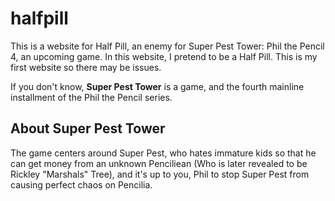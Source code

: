 # halfpill
<p>This is a website for Half Pill, an enemy for Super Pest Tower: Phil the Pencil 4, an upcoming game. In this website, I pretend to be a Half Pill. This is my first website so there may be issues.</p>
<p>If you don't know, <strong>Super Pest Tower</strong> is a game, and the fourth mainline installment of the Phil the Pencil series.</p>

<h2>About Super Pest Tower</h2>
<p>The game centers around Super Pest, who hates immature kids so that he can get money from an unknown Penciliean (Who is later revealed to be Rickley "Marshals" Tree), and it's up to you, Phil to stop Super Pest from causing perfect chaos on Pencilia.</p>

